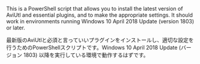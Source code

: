 This is a PowerShell script that allows you to install the latest version of AviUtl and essential plugins, and to make the appropriate settings. It should work in environments running Windows 10 April 2018 Update (version 1803) or later. 

最新版のAviUtlと必須と言っていいプラグインをインストールし、適切な設定を行うためのPowerShellスクリプトです。Windows 10 April 2018 Update (バージョン 1803) 以降を実行している環境で動作するはずです。
